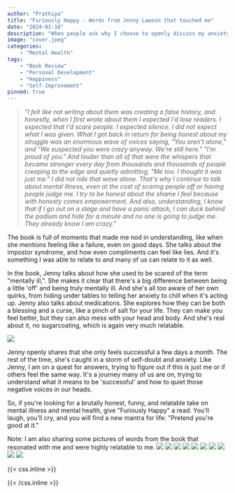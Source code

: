 ```yaml
---
author: "Prathipa"
title: "Furiously Happy - Words from Jenny Lawson that touched me"
date: "2024-01-10"
description: "When people ask why I choose to openly discuss my anxiety and my personal mental health journey, I'd like to respond in the words expressed by Jenny Lawson in her book 'Furiously Happy.'"
image: "cover.jpeg"
categories:
    - "Mental Health"
tags:
    - "Book Review"
    - "Personal Development"
    - "Happiness"
    - "Self-Improvement"
pinned: true
---
```


> *"I felt like not writing about them was creating a false history, and honestly, when I first wrote about them I expected I'd lose readers. I expected that I'd scare people. I expected silence. I did not expect what I was given. What I got back in return for being honest about my struggle was an enormous wave of voices saying, "You aren't alone," and "We suspected you were crazy anyway. We're still here." "I'm proud of you." And louder than all of that were the whispers that became stronger every day from thousands and thousands of people creeping to the edge and quietly admitting, "Me too. I thought it was just me." I did not ride that wave alone. That's why I continue to talk about mental illness, even at the cost of scaring people off or having people judge me. I try to be honest about the shame I feel because with honesty comes empowerment. And also, understanding, I know that if I go out on a stage and have a panic attack, I can duck behind the podium and hide for a minute and no one is going to judge me. They already know I am crazy."*

The book is full of moments that made me nod in understanding, like when she mentions feeling like a failure, even on good days. She talks about the impostor syndrome, and how even compliments can feel like lies. And it's something I was able to relate to and many of us can relate to it as well.

In the book, Jenny talks about how she used to be scared of the term "mentally ill,". She makes it clear that there's a big difference between being a little 'off' and being truly mentally ill. And she's all too aware of her own quirks, from hiding under tables to telling her anxiety to chill when it's acting up. Jenny also talks about medications. She explores how they can be both a blessing and a curse, like a pinch of salt for your life. They can make you feel better, but they can also mess with your head and body. And she's real about it, no sugarcoating, which is again very much relatable.

![](2.jpeg)

Jenny openly shares that she only feels successful a few days a month. The rest of the time, she's caught in a storm of self-doubt and anxiety. Like Jenny, I am on a quest for answers, trying to figure out if this is just me or if others feel the same way. It's a journey many of us are on, trying to understand what it means to be 'successful' and how to quiet those negative voices in our heads.


So, if you're looking for a brutally honest, funny, and relatable take on mental illness and mental health, give "Furiously Happy" a read. You'll laugh, you'll cry, and you will find a new mantra for life: "Pretend you're good at it."



Note: I am also sharing some pictures of words from the book that resonated with me and were highly relatable to me.
![](3.jpeg) ![](4.jpeg)
![](5.jpeg) ![](6.jpeg)
![](7.jpeg) ![](8.jpeg)
![](9.jpeg) ![](10.jpeg)
![](11.jpeg) ![](12.jpeg)

{{< css.inline >}}
<style>
.canon { background: white; width: 100%; height: auto; }
</style>
{{< /css.inline >}}
